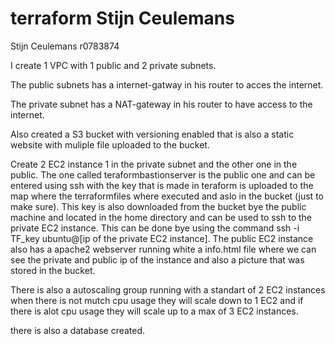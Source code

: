 # terraform Stijn Ceulemans
Stijn Ceulemans r0783874 

I create 1 VPC with 1 public and 2 private subnets. 

The public subnets has a internet-gatway in his router to acces the internet.

The private subnet has a NAT-gateway in his router to have access to the internet.

Also created a S3 bucket with versioning enabled that is also a static website with muliple file uploaded to the bucket.

Create 2 EC2 instance 1 in the private subnet and the other one in the public.
The one called teraformbastionserver is the public one and can be entered using ssh with the key that is made in teraform is uploaded to the map where the terraformfiles where executed and aslo in the bucket (just to make sure).
This key is also downloaded from the bucket bye the public machine and located in the home directory and can be used to ssh to the private EC2 instance. This can be done bye using the command ssh -i TF_key ubuntu@[ip of the private EC2 instance].
The public EC2 instance also has a apache2 webserver running white a info.html file where we can see the private and public ip of the instance and also a picture that was stored in the bucket.

There is also a autoscaling group running with a standart of 2 EC2 instances when there is not mutch cpu usage they will scale down to 1 EC2 and if there is alot cpu usage they will scale up to a max of 3 EC2 instances.

there is also a database created.

